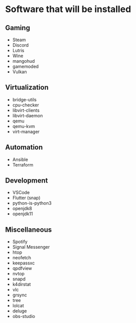 # Software that will be installed

## Gaming

* Steam
* Discord
* Lutris
* Wine
* mangohud
* gamemoded
* Vulkan

## Virtualization

* bridge-utils
* cpu-checker
* libvirt-clients
* libvirt-daemon
* qemu
* qemu-kvm
* virt-manager

## Automation

* Ansible
* Terraform

## Development

* VSCode
* Flutter (snap)
* python-is-python3
* openjdk8
* openjdk11

## Miscellaneous

* Spotify
* Signal Messenger
* htop
* neofetch
* keepassxc
* qpdfview
* nvtop
* snapd
* k4dirstat
* vlc
* grsync
* tree
* lolcat
* deluge
* obs-studio
